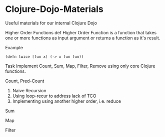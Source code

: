 Clojure-Dojo-Materials
======================

Useful materials for our internal Clojure Dojo

Higher Order Functions
def
Higher Order Function is a function that takes one or more functions as input argument or returns a function as it's result.

Example

`(defn twice [fun x] (-> x fun fun))`



Task
Implement Count, Sum, Map, Filter, Remove using only core Clojure functions.

Count, Pred-Count

1. Naive Recursion 
2. Using loop-recur to address lack of TCO
3. Implementing using another higher order, i.e. reduce


Sum

Map

Filter
